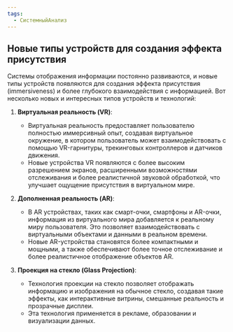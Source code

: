 ```yaml
---
tags:
  - СистемныйАнализ
---
```

## Новые типы устройств для создания эффекта присутствия
Системы отображения информации постоянно развиваются, и новые типы устройств появляются для создания эффекта присутствия (immersiveness) и более глубокого взаимодействия с информацией. Вот несколько новых и интересных типов устройств и технологий:

1. **Виртуальная реальность (VR)**:
    
    - Виртуальная реальность предоставляет пользователю полностью иммерсивный опыт, создавая виртуальное окружение, в котором пользователь может взаимодействовать с помощью VR-гарнитуры, трекинговых контроллеров и датчиков движения.
    - Новые устройства VR появляются с более высоким разрешением экранов, расширенными возможностями отслеживания и более реалистичной звуковой обработкой, что улучшает ощущение присутствия в виртуальном мире.
2. **Дополненная реальность (AR)**:
    
    - В AR устройствах, таких как смарт-очки, смартфоны и AR-очки, информация из виртуального мира добавляется к реальному миру пользователя. Это позволяет взаимодействовать с виртуальными объектами и данными в реальном времени.
    - Новые AR-устройства становятся более компактными и мощными, а также обеспечивают более точное отслеживание и более реалистичное отображение объектов AR.
3. **Проекция на стекло (Glass Projection)**:
    
    - Технология проекции на стекло позволяет отображать информацию и изображения на обычное стекло, создавая такие эффекты, как интерактивные витрины, смешанные реальность и прозрачные дисплеи.
    - Эта технология применяется в рекламе, образовании и визуализации данных.

